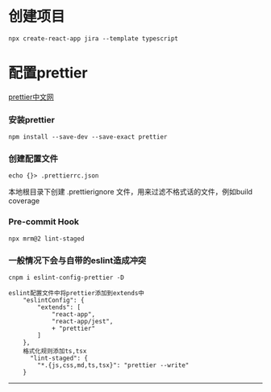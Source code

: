 # 创建项目
```
npx create-react-app jira --template typescript
```
# 配置prettier
 [prettier中文网](https://www.prettier.cn/docs/precommit.html)

### 安装prettier
```
npm install --save-dev --save-exact prettier
```
### 创建配置文件
```
echo {}> .prettierrc.json
```
本地根目录下创建 .prettierignore 文件，用来过滤不格式话的文件，例如build coverage
 ### Pre-commit Hook
```
npx mrm@2 lint-staged
```
### 一般情况下会与自带的eslint造成冲突
```
cnpm i eslint-config-prettier -D
```
```
eslint配置文件中将prettier添加到extends中
    "eslintConfig": {
        "extends": [
            "react-app",
            "react-app/jest",
            + "prettier"
        ]
    },
    格式化规则添加ts,tsx
      "lint-staged": {
        "*.{js,css,md,ts,tsx}": "prettier --write"
    }
```
---